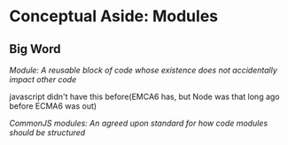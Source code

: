 # Conceptual Aside: Modules

## Big Word
*Module: A reusable block of code whose existence does not accidentally impact other code*

javascript didn't have this before(EMCA6 has, but Node was that long ago before ECMA6 was out)

*CommonJS modules: An agreed upon standard for how code modules should be structured*

